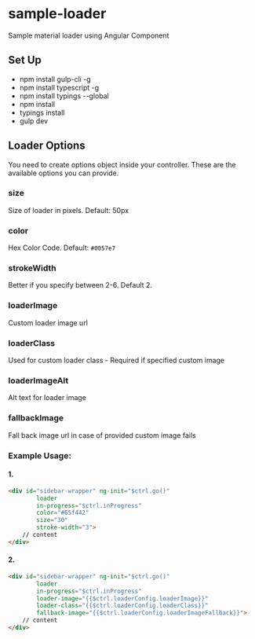 # sample-loader
Sample material loader using Angular Component

## Set Up

- npm install gulp-cli -g
- npm install typescript -g
- npm install typings --global
- npm install
- typings install
- gulp dev

## Loader Options

You need to create options object inside your controller. These are the available options you can provide.

### size 
Size of loader in pixels. Default: 50px

### color
Hex Color Code. Default: `#0057e7`

### strokeWidth
Better if you specify between 2-6. Default 2.

### loaderImage 
Custom loader image url

### loaderClass
Used for custom loader class - Required if specified custom image

### loaderImageAlt
Alt text for loader image

### fallbackImage
Fall back image url in case of provided custom image fails

### Example Usage:

#### 1.
````html
<div id="sidebar-wrapper" ng-init="$ctrl.go()" 
        loader 
        in-progress="$ctrl.inProgress" 
        color="#65f442" 
        size="30" 
        stroke-width="3">
    // content
</div>
````

#### 2.
````html
<div id="sidebar-wrapper" ng-init="$ctrl.go()" 
        loader 
        in-progress="$ctrl.inProgress" 
        loader-image="{{$ctrl.loaderConfig.loaderImage}}"
        loader-class="{{$ctrl.loaderConfig.loaderClass}}"
        fallback-image="{{$ctrl.loaderConfig.loaderImageFallback}}">
    // content
</div>
````